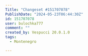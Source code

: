 ```yaml
---
Title: "Changeset #151707078"
PublishDate: "2024-05-23T06:44:30Z"
id: 151707078
user: bulochka777
comment: ""
created_by: Vespucci 20.0.1.0
tags:
  - Montenegro

---
```

